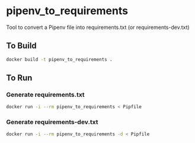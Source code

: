 # pipenv_to_requirements
Tool to convert a Pipenv file into requirements.txt (or requirements-dev.txt)

## To Build

```sh
docker build -t pipenv_to_requirements .
```


## To Run

### Generate requirements.txt

```sh
docker run -i --rm pipenv_to_requirements < Pipfile
```

### Generate requirements-dev.txt
```sh
docker run -i --rm pipenv_to_requirements -d < Pipfile
```
